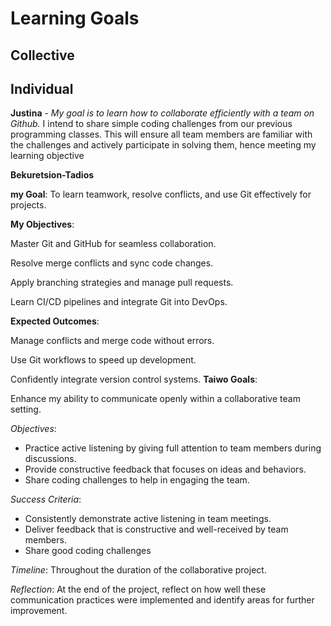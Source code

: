 # Learning Goals

## Collective

## Individual

**Justina** - *My goal is to learn how to collaborate efficiently with a team on
Github.*
I intend to share simple coding challenges from our previous programming classes.
This will ensure all team members are familiar with the challenges and actively
participate in solving them, hence meeting my learning objective

**Bekuretsion-Tadios**

**my Goal**:
To learn teamwork, resolve conflicts, and use Git effectively for projects.

**My Objectives**:

Master Git and GitHub for seamless collaboration.

Resolve merge conflicts and sync code changes.

Apply branching strategies and manage pull requests.

Learn CI/CD pipelines and integrate Git into DevOps.

**Expected Outcomes**:

Manage conflicts and merge code without errors.

Use Git workflows to speed up development.

Confidently integrate version control systems.
**Taiwo Goals**:

Enhance my ability to communicate openly within a collaborative team setting.

*Objectives*:

- Practice active listening by giving full attention to team members during discussions.
- Provide constructive feedback that focuses on ideas and behaviors.
- Share coding challenges to help in engaging the team.

*Success Criteria*:

- Consistently demonstrate active listening in team meetings.
- Deliver feedback that is constructive and well-received by team members.
- Share good coding challenges

*Timeline*: Throughout the duration of the collaborative project.

*Reflection*: At the end of the project,
reflect on how well these communication practices were implemented and
identify areas for further improvement.
